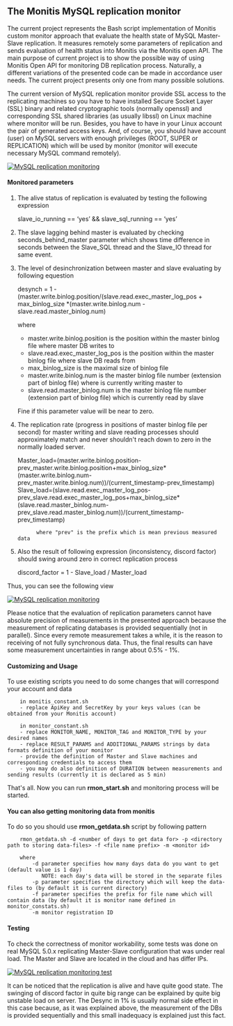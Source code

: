 ## The Monitis MySQL replication monitor

  The current project represents the Bash script implementation of Monitis custom monitor approach that evaluate the health state of MySQL Master-Slave replication. It measures remotely some parameters of replication and sends evaluation of health status into Monitis via the Monitis open API.
The main purpose of current project is to show the possible way of using Monitis Open API for monitoring DB replication process. Naturally, a different variations of the presented code can be made in accordance user needs. The current project presents only one from many possible solutions.

  The current version of MySQL replication monitor provide SSL access to the replicating machines so you have to have installed Secure Socket Layer (SSL) binary and related cryptographic tools  (normally openssl) and corresponding SSL shared libraries (as usually libssl) on Linux  machine where monitor will be run. Besides, you have to have in your Linux account the pair of generated access keys. And, of course, you should have account (user) on MySQL servers with enough privileges (ROOT, SUPER or REPLICATION) which will be used by monitor (monitor will execute necessary MySQL command remotely).

<a href="http://imgur.com/cWPMb"><img src="http://i.imgur.com/cWPMb.png" title="MySQL replication monitoring" /></a>

#### Monitored parameters

  1. The alive status of replication is evaluated by testing the following expression

        slave_io_running == ‘yes’ && slave_sql_running == ‘yes’

  1. The slave lagging behind master is evaluated by checking seconds_behind_master parameter which shows time difference in seconds between the Slave_SQL thread and the Slave_IO thread for same event. 

  1. The level of desinchronization between master and slave evaluating by following equestion

        desynch = 1 - (master.write.binlog.position/(slave.read.exec_master_log_pos + max_binlog_size *(master.write.binlog.num -  slave.read.master_binlog.num) 

        where 
        - master.write.binlog.position is the position within the master binlog file where master DB writes to
        - slave.read.exec_master_log_pos is the position within the master binlog file where slave DB reads from
        - max_binlog_size is the maximal size of binlog file
        - master.write.binlog.num is the master binlog file number (extension part of binlog file) where is currently writing  master to 
        - slave.read.master_binlog.num is the master binlog file number (extension part of binlog file) which is currently read by slave

        Fine if this parameter value will be near to zero.

  1. The replication rate (progress in positions of master binlog file per second) for master writing and slave reading processes should approximately match and never shouldn't reach down to zero in the normally loaded server.

        Master_load=(master.write.binlog.position-prev_master.write.binlog.position+max_binlog_size*(master.write.binlog.num-prev_master.write.binlog.num))/(current_timestamp-prev_timestamp)
        Slave_load=(slave.read.exec_master_log_pos-prev_slave.read.exec_master_log_pos+max_binlog_size*(slave.read.master_binlog.num-prev_slave.read.master_binlog.num))/(current_timestamp-prev_timestamp)

               where "prev" is the prefix which is mean previous measured data

  1. Also the result of following expression (inconsistency, discord factor) should swing around zero in correct replication process

        discord_factor = 1 - Slave_load / Master_load

Thus, you can see the following view  

<a href="http://i.imgur.com/oPSt2"><img src="http://i.imgur.com/oPSt2.png" title="MySQL replication monitoring" /></a>

 Please notice that the evaluation of replication parameters cannot have absolute precision of measurements in the presented approach because the measurement of replicating databases is provided sequentially (not in parallel). Since every remote measurement takes a while, it is the reason to receiving of  not fully synchronous data. Thus, the final results can have some measurement uncertainties in range about 0.5% - 1%.

#### Customizing and Usage 

To use existing scripts you need to do some changes that will correspond your account and data

        in monitis_constant.sh 
        - replace ApiKey and SecretKey by your keys values (can be obtained from your Monitis account)
        
        in monitor_constant.sh 
        - replace MONITOR_NAME, MONITOR_TAG and MONITOR_TYPE by your desired names
        - replace RESULT_PARAMS and ADDITIONAL_PARAMS strings by data formats definition of your monitor
        - provide the definition of Master and Slave machines and corresponding credentials to access them 
        - you may do also definition of DURATION between measurements and sending results (currently it is declared as 5 min)
        
That's all. Now you can run __rmon_start.sh__ and monitoring process will be started.

#### You can also getting monitoring data from monitis 
To do so you should use __rmon_getdata.sh__ script by following pattern  

        rmon_getdata.sh -d <number of days to get data for> -p <directory path to storing data-files> -f <file name prefix> -m <monitor id> 

        where
            -d parameter specifies how many days data do you want to get (default value is 1 day)
               NOTE: each day's data will be stored in the separate files
            -p parameter specifies the directory which will keep the data-files to (by default it is current directory)
            -f parameter specifies the prefix for file name which will contain data (by default it is monitor name defined in monitor_constats.sh)
            -m monitor registration ID 

#### Testing 
To check the correctness of monitor workability, some tests was done on real  MySQL 5.0.x replicating Master-Slave configuration that was under real load. The Master and Slave are located in the cloud and has differ IPs.

<a href="http://imgur.com/TM1B4"><img src="http://i.imgur.com/TM1B4.png" title="MySQL replication monitoring test" /></a>

It can be noticed that the replication is alive and have quite good state. The swinging  of discord factor in quite big range can be explained by quite big unstable load on server. The Desync in 1% is usually normal side effect in this case because, as it was explained above, the measurement of the DBs is provided sequentially and this small inadequacy is explained just this fact.


